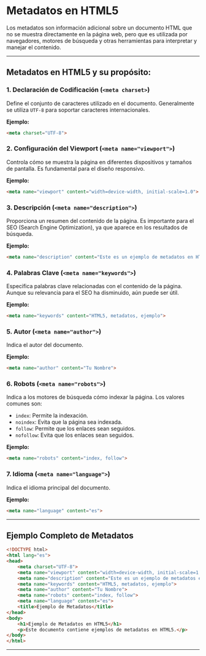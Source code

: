 # Metadatos en HTML5

Los metadatos son información adicional sobre un documento HTML que no se muestra directamente en la página web, pero que es utilizada por navegadores, motores de búsqueda y otras herramientas para interpretar y manejar el contenido.

---

## Metadatos en HTML5 y su propósito:

### **1. Declaración de Codificación (`<meta charset>`)**

Define el conjunto de caracteres utilizado en el documento. Generalmente se utiliza `UTF-8` para soportar caracteres internacionales.

**Ejemplo:**

```html
<meta charset="UTF-8">
```

### **2. Configuración del Viewport (`<meta name="viewport">`)**

Controla cómo se muestra la página en diferentes dispositivos y tamaños de pantalla. Es fundamental para el diseño responsivo.

**Ejemplo:**

```html
<meta name="viewport" content="width=device-width, initial-scale=1.0">
```

### **3. Descripción (`<meta name="description">`)**

Proporciona un resumen del contenido de la página. Es importante para el SEO (Search Engine Optimization), ya que aparece en los resultados de búsqueda.

**Ejemplo:**

```html
<meta name="description" content="Este es un ejemplo de metadatos en HTML5">
```

### **4. Palabras Clave (`<meta name="keywords">`)**

Especifica palabras clave relacionadas con el contenido de la página. Aunque su relevancia para el SEO ha disminuido, aún puede ser útil.

**Ejemplo:**

```html
<meta name="keywords" content="HTML5, metadatos, ejemplo">
```

### **5. Autor (`<meta name="author">`)**

Indica el autor del documento.

**Ejemplo:**

```html
<meta name="author" content="Tu Nombre">
```

### **6. Robots (`<meta name="robots">`)**

Indica a los motores de búsqueda cómo indexar la página. Los valores comunes son:

  - `index`: Permite la indexación.
  - `noindex`: Evita que la página sea indexada.
  - `follow`: Permite que los enlaces sean seguidos.
  - `nofollow`: Evita que los enlaces sean seguidos.

**Ejemplo:**

```html
<meta name="robots" content="index, follow">
```

### **7. Idioma (`<meta name="language">`)**

Indica el idioma principal del documento.

**Ejemplo:**

```html
<meta name="language" content="es">
```

---

## Ejemplo Completo de Metadatos

```html
<!DOCTYPE html>
<html lang="es">
<head>
    <meta charset="UTF-8">
    <meta name="viewport" content="width=device-width, initial-scale=1.0">
    <meta name="description" content="Este es un ejemplo de metadatos en HTML5">
    <meta name="keywords" content="HTML5, metadatos, ejemplo">
    <meta name="author" content="Tu Nombre">
    <meta name="robots" content="index, follow">
    <meta name="language" content="es">
    <title>Ejemplo de Metadatos</title>
</head>
<body>
    <h1>Ejemplo de Metadatos en HTML5</h1>
    <p>Este documento contiene ejemplos de metadatos en HTML5.</p>
</body>
</html>
```

---
